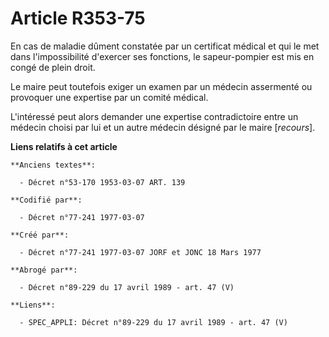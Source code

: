 # Article R353-75

En cas de maladie dûment constatée par un certificat médical et qui le met dans l'impossibilité d'exercer ses fonctions, le
sapeur-pompier est mis en congé de plein droit.

Le maire peut toutefois exiger un examen par un médecin assermenté ou provoquer une expertise par un comité médical.

L'intéressé peut alors demander une expertise contradictoire entre un médecin choisi par lui et un autre médecin désigné par
le maire [*recours*].

**Liens relatifs à cet article**

	**Anciens textes**:

	  - Décret n°53-170 1953-03-07 ART. 139

	**Codifié par**:

	  - Décret n°77-241 1977-03-07

	**Créé par**:

	  - Décret n°77-241 1977-03-07 JORF et JONC 18 Mars 1977

	**Abrogé par**:

	  - Décret n°89-229 du 17 avril 1989 - art. 47 (V)

	**Liens**:

	  - SPEC_APPLI: Décret n°89-229 du 17 avril 1989 - art. 47 (V)
